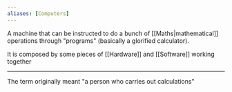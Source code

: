 ```yaml
---
aliases: [Computers]
---
```


A machine that can be instructed to do a bunch of [[Maths|mathematical]] operations through "programs" (basically a glorified calculator).

It is composed by some pieces of [[Hardware]] and [[Software]] working together

---

The term originally meant "a person who carries out calculations"
